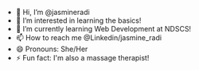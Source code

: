 - 👋 Hi, I’m @jasmineradi
- 👀 I’m interested in learning the basics!
- 🌱 I’m currently learning Web Development at NDSCS!
- 📫 How to reach me @Linkedin/jasmine_radi
- 😄 Pronouns: She/Her
- ⚡ Fun fact: I'm also a massage therapist!

<!---
jasmineradi/jasmineradi is a ✨ special ✨ repository because its `README.md` (this file) appears on your GitHub profile.
You can click the Preview link to take a look at your changes.
--->
